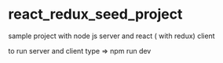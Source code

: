 # react_redux_seed_project

sample project with node js server and react ( with redux) client

to run server and client type => npm run dev
